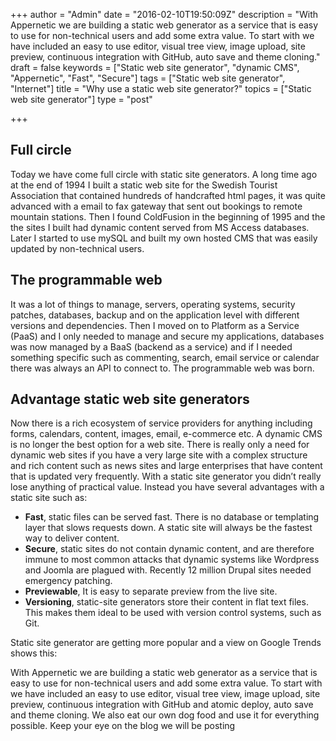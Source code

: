 +++
author = "Admin"
date = "2016-02-10T19:50:09Z"
description = "With Appernetic we are building a static web generator as a service that is easy to use for non-technical users and add some extra value. To start with we have included an easy to use editor, visual tree view, image upload, site preview, continuous integration with GitHub, auto save and theme cloning."
draft = false
keywords = ["Static web site generator", "dynamic CMS", "Appernetic", "Fast", "Secure"]
tags = ["Static web site generator", "Internet"]
title = "Why use a static web site generator?"
topics = ["Static web site generator"]
type = "post"

+++
## Full circle
Today we have come full circle with static site generators. A long time ago at the end of 1994 I built a static web site for the Swedish Tourist Association that contained hundreds of handcrafted html pages, it was quite advanced with a email to fax gateway that sent out bookings to remote mountain stations. Then I found ColdFusion in the beginning of 1995 and the the sites I built had dynamic content served from MS Access databases. Later I started to use mySQL and built my own hosted CMS that was easily updated by non-technical users. 

## The programmable web
It was a lot of things to manage, servers, operating systems, security patches, databases, backup and on the application level with different versions and dependencies. Then I moved on to Platform as a Service (PaaS) and I only needed to manage and secure my applications, databases was now managed by a BaaS (backend as a service) and if I needed something specific such as commenting, search, email service or calendar there was always an API to connect to. The programmable web was born. 

## Advantage static web site generators
Now there is a rich ecosystem of service providers for anything including forms, calendars, content, images, email, e-commerce etc. A dynamic CMS is no longer the best option for a web site. There is really only a need for dynamic web sites if you have a very large site with a complex structure and rich content such as news sites and large enterprises that have content that is updated very frequently. With a static site generator you didn’t really lose anything of practical value. Instead you have several advantages with a static site such as:

 - **Fast**, static files can be served fast. There is no database or templating layer that slows requests down. A static site will always be the fastest way to deliver content.
 - **Secure**, static sites do not contain dynamic content, and are therefore immune to most common attacks that dynamic systems like Wordpress and Joomla are plagued with.  Recently 12 million Drupal sites needed emergency patching.
 - **Previewable**, It is easy to separate preview from the live site.
 - **Versioning**, static-site generators store their content in flat text files. This makes them ideal to be used with version control systems, such as Git. 

Static site generator are getting more popular and a view on Google Trends shows this:
<script type="text/javascript" src="//www.google.com/trends/embed.js?hl=sv&q=static+site+generator&cmpt=q&tz=Etc/GMT-1&tz=Etc/GMT-1&content=1&cid=TIMESERIES_GRAPH_0&export=5&w=500&h=330"></script>


With Appernetic we are building a static web generator as a service that is easy to use for non-technical users and add some extra value. To start with we have included an easy to use editor, visual tree view, image upload, site preview, continuous integration with GitHub and atomic deploy, auto save and theme cloning. We also eat our own dog food and use it for everything possible. Keep your eye on the blog we will be posting

